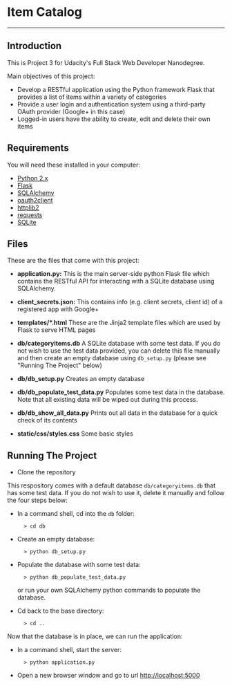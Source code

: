 # Item Catalog

---

## Introduction

This is Project 3 for Udacity's Full Stack Web Developer Nanodegree.

Main objectives of this project:

* Develop a RESTful application using the Python framework Flask that provides a list of items within a variety of categories
* Provide a user login and authentication system using a third-party OAuth provider (Google+ in this case)
* Logged-in users have the ability to create, edit and delete their own items

## Requirements

You will need these installed in your computer:

* [Python 2.x](https://www.python.org/downloads/)
* [Flask](http://flask.pocoo.org/)
* [SQLAlchemy](http://www.sqlalchemy.org/download.html)
* [oauth2client](https://github.com/google/oauth2client)
* [httplib2](https://github.com/jcgregorio/httplib2)
* [requests](http://docs.python-requests.org/en/latest/user/install/#install)
* [SQLite](https://www.sqlite.org/download.html)

## Files

These are the files that come with this project:

* **application.py:** This is the main server-side python Flask file which contains the RESTful API for interacting with a SQLite database using SQLAlchemy.

* **client_secrets.json:** This contains info (e.g. client secrets, client id) of a registered app with Google+

* **templates/\*.html** These are the Jinja2 template files which are used by Flask to serve HTML pages

* **db/categoryitems.db** A SQLite database with some test data. If you do not wish to use the test data provided, you can delete this file manually and then create an empty database using `db_setup.py` (please see "Running The Project" below)

* **db/db_setup.py** Creates an empty database

* **db/db\_populate\_test\_data.py** Populates some test data in the database. Note that all existing data will be wiped out during this process.

* **db/db\_show\_all\_data.py** Prints out all data in the database for a quick check of its contents

* **static/css/styles.css** Some basic styles

## Running The Project

* Clone the repository

This respository comes with a default database `db/categoryitems.db` that has some test data. If you do not wish to use it, delete it manually and follow the four steps below:

* In a command shell, cd into the `db` folder:

		> cd db

* Create an empty database:

		> python db_setup.py

* Populate the database with some test data:

		> python db_populate_test_data.py

	or run your own SQLAlchemy python commands to populate the database.

* Cd back to the base directory:

		> cd ..

Now that the database is in place, we can run the application:

* In a command shell, start the server:

		> python application.py

* Open a new browser window and go to url [http://localhost:5000](http://localhost:5000)
